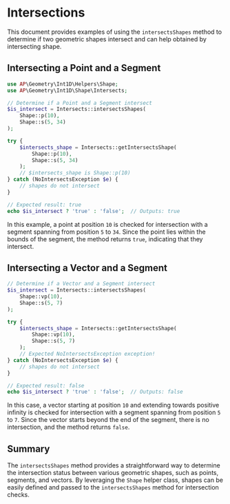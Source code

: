 # Intersections

This document provides examples of using the `intersectsShapes` method to determine if two geometric shapes intersect and can help obtained by intersecting shape.

## Intersecting a Point and a Segment

```php
use AP\Geometry\Int1D\Helpers\Shape;
use AP\Geometry\Int1D\Shape\Intersects;

// Determine if a Point and a Segment intersect
$is_intersect = Intersects::intersectsShapes(
    Shape::p(10),
    Shape::s(5, 34)
);

try {
    $intersects_shape = Intersects::getIntersectsShape(
        Shape::p(10),
        Shape::s(5, 34)
    );
    // $intersects_shape is Shape::p(10)
} catch (NoIntersectsException $e) {
    // shapes do not intersect
}

// Expected result: true
echo $is_intersect ? 'true' : 'false';  // Outputs: true
```

In this example, a point at position `10` is checked for intersection with a segment spanning from position `5` to `34`. Since the point lies within the bounds of the segment, the method returns `true`, indicating that they intersect.

## Intersecting a Vector and a Segment

```php
// Determine if a Vector and a Segment intersect
$is_intersect = Intersects::intersectsShapes(
    Shape::vp(10),
    Shape::s(5, 7)
);

try {
    $intersects_shape = Intersects::getIntersectsShape(
        Shape::vp(10),
        Shape::s(5, 7)
    );
    // Expected NoIntersectsException exception!
} catch (NoIntersectsException $e) {
    // shapes do not intersect
}

// Expected result: false
echo $is_intersect ? 'true' : 'false';  // Outputs: false
```

In this case, a vector starting at position `10` and extending towards positive infinity is checked for intersection with a segment spanning from position `5` to `7`. Since the vector starts beyond the end of the segment, there is no intersection, and the method returns `false`.

## Summary

The `intersectsShapes` method provides a straightforward way to determine the intersection status between various geometric shapes, such as points, segments, and vectors. By leveraging the `Shape` helper class, shapes can be easily defined and passed to the `intersectsShapes` method for intersection checks.
